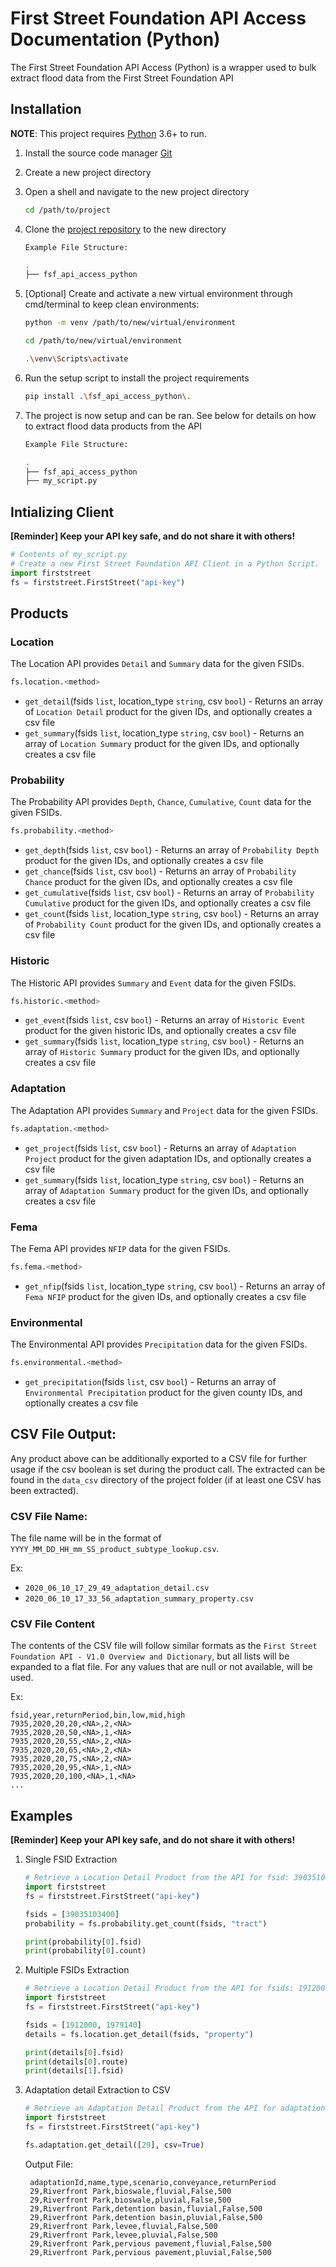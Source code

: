 # First Street Foundation API Access Documentation (Python)
The First Street Foundation API Access (Python) is a wrapper used to bulk extract flood data from the First Street Foundation API

## Installation
**NOTE**: This project requires [Python](https://www.python.org/downloads/) 3.6+ to run.
1. Install the source code manager [Git]
2. Create a new project directory
3. Open a shell and navigate to the new project directory
    ```sh
    cd /path/to/project
    ```
4. Clone the [project repository](https://github.com/FirstStreet/api-access-python) to the new directory
    ```sh
    Example File Structure:
    
    .
    ├── fsf_api_access_python


5. [Optional] Create and activate a new virtual environment through cmd/terminal to keep clean environments:
    ```sh
    python -m venv /path/to/new/virtual/environment
   
    cd /path/to/new/virtual/environment
   
    .\venv\Scripts\activate
    ```
    
6. Run the setup script to install the project requirements
    ```sh
    pip install .\fsf_api_access_python\.
    ```
7. The project is now setup and can be ran. See below for details on how to extract flood data products from the API
    ```sh
    Example File Structure:
    
    .
    ├── fsf_api_access_python
    ├── my_script.py

## Intializing Client
**[Reminder] Keep your API key safe, and do not share it with others!**
```python
# Contents of my_script.py
# Create a new First Street Foundation API Client in a Python Script. 
import firststreet
fs = firststreet.FirstStreet("api-key")
```

## Products
### Location

The Location API provides `Detail` and `Summary` data for the given FSIDs.

```python
fs.location.<method>
```

* `get_detail`(fsids `list`, location_type `string`, csv `bool`) - Returns an array of `Location Detail` product for the given IDs, and optionally creates a csv file
* `get_summary`(fsids `list`, location_type `string`, csv `bool`) - Returns an array of `Location Summary` product for the given IDs, and optionally creates a csv file

### Probability

The Probability API provides `Depth`, `Chance`, `Cumulative`, `Count` data for the given FSIDs.

```python
fs.probability.<method>
```

* `get_depth`(fsids `list`, csv `bool`) - Returns an array of `Probability Depth` product for the given IDs, and optionally creates a csv file
* `get_chance`(fsids `list`, csv `bool`) - Returns an array of `Probability Chance` product for the given IDs, and optionally creates a csv file
* `get_cumulative`(fsids `list`, csv `bool`) - Returns an array of `Probability Cumulative` product for the given IDs, and optionally creates a csv file
* `get_count`(fsids `list`, location_type `string`, csv `bool`) - Returns an array of `Probability Count` product for the given IDs, and optionally creates a csv file

### Historic

The Historic API provides `Summary` and `Event` data for the given FSIDs.

```python
fs.historic.<method>
```

* `get_event`(fsids `list`, csv `bool`) - Returns an array of `Historic Event` product for the given historic IDs, and optionally creates a csv file
* `get_summary`(fsids `list`, location_type `string`, csv `bool`) - Returns an array of `Historic Summary` product for the given IDs, and optionally creates a csv file

### Adaptation

The Adaptation API provides `Summary` and `Project` data for the given FSIDs.

```python
fs.adaptation.<method>
```

* `get_project`(fsids `list`, csv `bool`) - Returns an array of `Adaptation Project` product for the given adaptation IDs, and optionally creates a csv file
* `get_summary`(fsids `list`, location_type `string`, csv `bool`) - Returns an array of `Adaptation Summary` product for the given IDs, and optionally creates a csv file

### Fema

The Fema API provides `NFIP` data for the given FSIDs.

```python
fs.fema.<method>
```

* `get_nfip`(fsids `list`, location_type `string`, csv `bool`) - Returns an array of `Fema NFIP` product for the given IDs, and optionally creates a csv file

### Environmental

The Environmental API provides `Precipitation` data for the given FSIDs.

```python
fs.environmental.<method>
```

* `get_precipitation`(fsids `list`, csv `bool`) - Returns an array of `Environmental Precipitation` product for the given county IDs, and optionally creates a csv file

## CSV File Output:
Any product above can be additionally exported to a CSV file for further usage if the csv boolean is set during the product call. The extracted can be found in the `data_csv` directory of the project folder (if at least one CSV has been extracted).


### CSV File Name:
The file name will be in the format of `YYYY_MM_DD_HH_mm_SS_product_subtype_lookup.csv`. 

Ex:
- `2020_06_10_17_29_49_adaptation_detail.csv`
- `2020_06_10_17_33_56_adaptation_summary_property.csv`

### CSV File Content
The contents of the CSV file will follow similar formats as the `First Street Foundation API - V1.0 Overview and Dictionary`, but all lists will be expanded to a flat file. For any values that are null or not available, <NA> will be used.

Ex: 
```csv
fsid,year,returnPeriod,bin,low,mid,high
7935,2020,20,20,<NA>,2,<NA>
7935,2020,20,50,<NA>,1,<NA>
7935,2020,20,55,<NA>,2,<NA>
7935,2020,20,65,<NA>,2,<NA>
7935,2020,20,75,<NA>,2,<NA>
7935,2020,20,95,<NA>,1,<NA>
7935,2020,20,100,<NA>,1,<NA>
...
```
   
   
## Examples
**[Reminder] Keep your API key safe, and do not share it with others!**
1. Single FSID Extraction
    ```python
    # Retrieve a Location Detail Product from the API for fsid: 39035103400
    import firststreet
    fs = firststreet.FirstStreet("api-key")
    
    fsids = [39035103400]
    probability = fs.probability.get_count(fsids, "tract")
    
    print(probability[0].fsid)
    print(probability[0].count)
    ```

2. Multiple FSIDs Extraction
    ```python
    # Retrieve a Location Detail Product from the API for fsids: 1912000, 1979140
    import firststreet
    fs = firststreet.FirstStreet("api-key")
    
    fsids = [1912000, 1979140]
    details = fs.location.get_detail(fsids, "property")
    
    print(details[0].fsid)
    print(details[0].route)
    print(details[1].fsid)
    ```
   
2. Adaptation detail Extraction to CSV
    ```python
    # Retrieve an Adaptation Detail Product from the API for adaptationID: 29 and export to a CSV located in data_csv`
    import firststreet
    fs = firststreet.FirstStreet("api-key")
    
    fs.adaptation.get_detail([29], csv=True)
    ```
   
   Output File:
   ```csv
    adaptationId,name,type,scenario,conveyance,returnPeriod
    29,Riverfront Park,bioswale,fluvial,False,500
    29,Riverfront Park,bioswale,pluvial,False,500
    29,Riverfront Park,detention basin,fluvial,False,500
    29,Riverfront Park,detention basin,pluvial,False,500
    29,Riverfront Park,levee,fluvial,False,500
    29,Riverfront Park,levee,pluvial,False,500
    29,Riverfront Park,pervious pavement,fluvial,False,500
    29,Riverfront Park,pervious pavement,pluvial,False,500
    ```

[git]: <https://git-scm.com/downloads>
